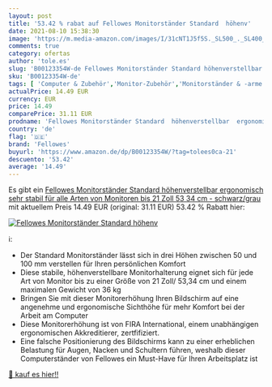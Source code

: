 ```yaml
---
layout: post
title: '53.42 % rabat auf Fellowes Monitorständer Standard  höhenv'
date: 2021-08-10 15:38:30
image: 'https://m.media-amazon.com/images/I/31cNT1J5f5S._SL500_._SL400_.jpg'
comments: true
category: ofertas
author: 'tole.es'
slug: 'B00123354W-de Fellowes Monitorständer Standard höhenverstellbar...'
sku: 'B00123354W-de'
tags: [ 'Computer & Zubehör','Monitor-Zubehör','Monitorständer & -arme','Zubehör','fellowes', ]
actualPrice: 14.49 EUR
currency: EUR
price: 14.49
comparePrice: 31.11 EUR
prodname: 'Fellowes Monitorständer Standard  höhenverstellbar  ergonomisch  sehr stabil für alle Arten von Monitoren bis 21 Zoll  53 34 cm  - schwarz/grau'
country: 'de'
flag: '🇩🇪'
brand: 'Fellowes'
buyurl: 'https://www.amazon.de/dp/B00123354W/?tag=tolees0ca-21'
descuento: '53.42'
average: '14.49'
---
```


Es gibt ein [Fellowes Monitorständer Standard  höhenverstellbar  ergonomisch  sehr stabil für alle Arten von Monitoren bis 21 Zoll  53 34 cm  - schwarz/grau](https://www.amazon.de/dp/B00123354W/?tag=tolees0ca-21) mit aktuellem Preis 14.49 EUR (original: 31.11 EUR) 53.42 % Rabatt hier:

[![Fellowes Monitorständer Standard  höhenv](https://m.media-amazon.com/images/I/31cNT1J5f5S._SL500_._SL400_.jpg)](https://www.amazon.de/dp/B00123354W/?tag=tolees0ca-21)

ℹ️:

- Der Standard Monitorständer lässt sich in drei Höhen zwischen 50 und 100 mm verstellen für Ihren persönlichen Komfort
- Diese stabile, höhenverstellbare Monitorhalterung eignet sich für jede Art von Monitor bis zu einer Größe von 21 Zoll/ 53,34 cm und einem maximalen Gewicht von 36 kg
- Bringen Sie mit dieser Monitorerhöhung Ihren Bildschirm auf eine angenehme und ergonomische Sichthöhe für mehr Komfort bei der Arbeit am Computer
- Diese Monitorerhöhung ist von FIRA International, einem unabhängigen ergonomischen Akkreditierer, zertfifiziert.
- Eine falsche Positionierung des Bildschirms kann zu einer erheblichen Belastung für Augen, Nacken und Schultern führen, weshalb dieser Computerständer von Fellowes ein Must-Have für Ihren Arbeitsplatz ist

[🛒 kauf es hier!!](https://www.amazon.de/dp/B00123354W/?tag=tolees0ca-21)
